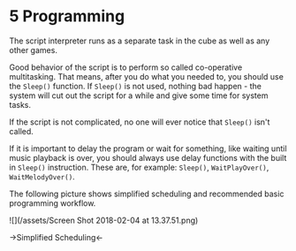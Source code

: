 # 5 Programming

The script interpreter runs as a separate task in the cube as well as any other games.

Good behavior of the script is to perform so called co-operative multitasking. That means, after you do what you needed to, you should use the `Sleep()` function. If `Sleep()` is not used, nothing bad happen - the system will cut out the script for a while and give some time for system tasks.

If the script is not complicated, no one will ever notice that `Sleep()` isn't called.

If it is important to delay the program or wait for something, like waiting until music playback is over, you should always use delay functions with the built in `Sleep()` instruction. These are, for example: `Sleep()`, `WaitPlayOver()`, `WaitMelodyOver()`. 

The following picture shows simplified scheduling and recommended basic programming workflow.

![](/assets/Screen Shot 2018-02-04 at 13.37.51.png) 

-&gt;Simplified Scheduling&lt;-

